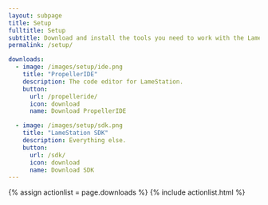 ```yaml
---
layout: subpage
title: Setup
fulltitle: Setup
subtitle: Download and install the tools you need to work with the LameStation.
permalink: /setup/

downloads:
  - image: /images/setup/ide.png
    title: "PropellerIDE"
    description: The code editor for LameStation.
    button:
      url: /propelleride/
      icon: download
      name: Download PropellerIDE

  - image: /images/setup/sdk.png
    title: "LameStation SDK"
    description: Everything else.
    button:
      url: /sdk/
      icon: download
      name: Download SDK
---
```



{% assign actionlist = page.downloads %}
{% include actionlist.html %}
